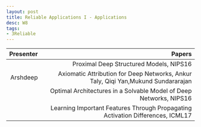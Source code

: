 ```yaml
---
layout: post
title: Reliable Applications I - Applications
desc: W8
tags:
- 3Reliable
---
```




| Presenter | Papers |
| -----: | ----------: |
|  | Proximal Deep Structured Models, NIPS16 |
| Arshdeep | Axiomatic Attribution for Deep Networks, Ankur Taly, Qiqi Yan,Mukund Sundararajan |
|  | Optimal Architectures in a Solvable Model of Deep Networks, NIPS16 |
| | Learning Important Features Through Propagating Activation Differences, ICML17 | 
